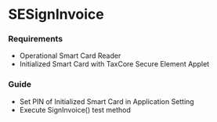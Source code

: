 # SESignInvoice

### Requirements

* Operational Smart Card Reader
* Initialized Smart Card with TaxCore Secure Element Applet

### Guide
* Set PIN of Initialized Smart Card in Application Setting
* Execute SignInvoice() test method

